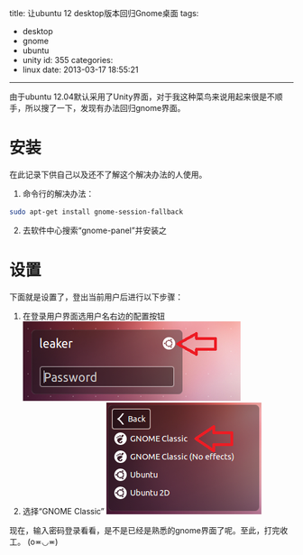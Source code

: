 title: 让ubuntu 12 desktop版本回归Gnome桌面
tags:
  - desktop
  - gnome
  - ubuntu
  - unity
id: 355
categories:
  - linux
date: 2013-03-17 18:55:21
---
由于ubuntu 12.04默认采用了Unity界面，对于我这种菜鸟来说用起来很是不顺手，所以搜了一下，发现有办法回归gnome界面。

# 安装
在此记录下供自己以及还不了解这个解决办法的人使用。
1. 命令行的解决办法：
```bash
sudo apt-get install gnome-session-fallback
```
2. 去软件中心搜索“gnome-panel”并安装之

# 设置
下面就是设置了，登出当前用户后进行以下步骤：
1. 在登录用户界面选用户名右边的配置按钮
![gnome设置第一步](/wp-content/uploads/2013/03/login1.png)
2. 选择“GNOME Classic”
![gnome设置第二步](/wp-content/uploads/2013/03/login2.png)

现在，输入密码登录看看，是不是已经是熟悉的gnome界面了呢。至此，打完收工。
(o≖◡≖)

